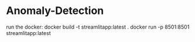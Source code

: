# Anomaly-Detection


run the docker:
 docker build -t streamlitapp:latest .
 docker run -p 8501:8501 streamlitapp:latest
